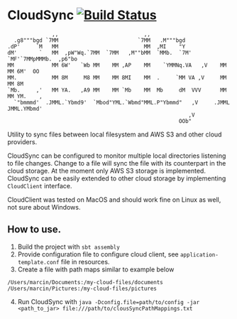 # CloudSync [![Build Status](https://travis-ci.org/martez81/cloudsync.svg?branch=master)](https://travis-ci.org/martez81/cloudsync)
```
              ,,                           ,,
  .g8"""bgd `7MM                         `7MM   .M"""bgd
.dP'     `M   MM                           MM  ,MI    "Y
dM'       `   MM  ,pW"Wq.`7MM  `7MM   ,M""bMM  `MMb.  `7M'   `MF'`7MMpMMMb.  ,p6"bo
MM            MM 6W'   `Wb MM    MM ,AP    MM    `YMMNq.VA   ,V    MM    MM 6M'  OO
MM.           MM 8M     M8 MM    MM 8MI    MM  .     `MM VA ,V     MM    MM 8M
`Mb.     ,'   MM YA.   ,A9 MM    MM `Mb    MM  Mb     dM  VVV      MM    MM YM.    ,
  `"bmmmd'  .JMML.`Ybmd9'  `Mbod"YML.`Wbmd"MML.P"Ybmmd"   ,V     .JMML  JMML.YMbmd'
                                                         ,V
                                                      OOb"
```
Utility to sync files between local filesystem and AWS S3 and other cloud providers.

CloudSync can be configured to monitor multiple local directories listening to file
changes. Change to a file will sync the file with its counterpart in the cloud storage.
At the moment only AWS S3 storage is implemented. CloudSync can be easily extended to other
cloud storage by implementing `CloudClient` interface.

CloudClient was tested on MacOS and should work fine on Linux as well, not sure about Windows.

## How to use.

1. Build the project with `sbt assembly`
2. Provide configuration file to configure cloud client, see `application-template.conf` file in resources.
3. Create a file with path maps similar to example below

```
/Users/marcin/Documents:/my-cloud-files/documents
/Users/marcin/Pictures:/my-cloud-files/pictures
```

4. Run CloudSync with `java -Dconfig.file=path/to/config -jar <path_to_jar> file:///path/to/clousSyncPathMappings.txt`
